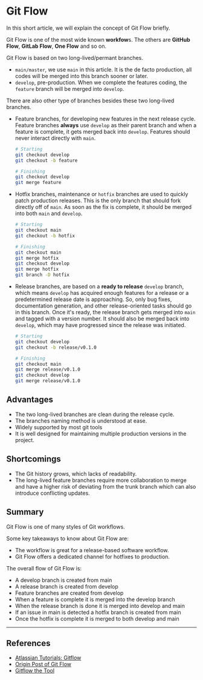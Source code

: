 # Git Flow

In this short article, we will explain the concept of Git Flow briefly.

Git Flow is one of the most wide known **workfow**s. The others are **GitHub Flow**, **GitLab Flow**, **One Flow** and so on. 

Git Flow is based on two long-lived/permant branches.

- `main/master`, we use `main` in this article. It is the de facto production, all codes will be merged into this branch sooner or later.
- `develop`, pre-production. When we complete the features coding, the `feature` branch will be merged into `develop`.

There are also other type of branches besides these two long-lived branches.

- Feature branches, for developing new features in the next release cycle. Feature branches **always** use `develop` as their parent branch and when a feature is complete, it gets merged back into `develop`. Features should never interact directly with `main`.

    ```bash
    # Starting 
    git checkout develop
    git checkout -b feature

    # Finishing
    git checkout develop
    git merge feature
    ```

- Hotfix branches, maintenance or `hotfix` branches are used to quickly patch production releases. This is the only branch that should fork directly off of `main`. As soon as the fix is complete, it should be merged into both `main` and `develop`.

    ```bash
    # Starting 
    git checkout main
    git checkout -b hotfix

    # Finishing
    git checkout main
    git merge hotfix
    git checkout develop
    git merge hotfix
    git branch -D hotfix
    ```

- Release branches, are based on a **ready to release** `develop` branch, which means `develop` has acquired enough features for a release  or a predetermined release date is approaching. So, only bug fixes, documentation generation, and other release-oriented tasks should go in this branch. Once it's ready, the release branch gets merged into `main` and tagged with a version number. It should also be merged back into `develop`, which may have progressed since the release was initiated.

    ```bash
    # Starting 
    git checkout develop
    git checkout -b release/v0.1.0

    # Finishing
    git checkout main
    git merge release/v0.1.0
    git checkout develop
    git merge release/v0.1.0    
    ```

## Advantages

- The two long-lived branches are clean during the release cycle.
- The branches naming method is understood at ease.
- Widely supported by most git tools
- It is well designed for maintaining multiple production versions in the project.

## Shortcomings

- The Git history grows, which lacks of readability.
- The long-lived feature branches require more collaboration to merge and have a higher risk of deviating from the trunk branch which can also introduce conflicting updates.


## Summary

Git Flow is one of many styles of Git workflows.

Some key takeaways to know about Git Flow are:

-  The workflow is great for a release-based software workflow.
-  Git Flow offers a dedicated channel for hotfixes to production.

The overall flow of Git Flow is:

- A develop branch is created from main
- A release branch is created from develop
- Feature branches are created from develop
- When a feature is complete it is merged into the develop branch
- When the release branch is done it is merged into develop and main
- If an issue in main is detected a hotfix branch is created from main
- Once the hotfix is complete it is merged to both develop and main

---

## References

- [Atlassian Tutorials: Gitflow](https://www.atlassian.com/git/tutorials/comparing-workflows/gitflow-workflow)
- [Origin Post of Git Flow](https://nvie.com/posts/a-successful-git-branching-model/)
- [Gitflow the Tool](https://github.com/nvie/gitflow)
